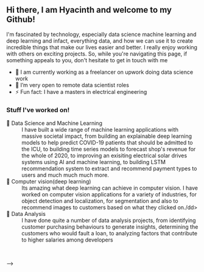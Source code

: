 ## Hi there,  I am Hyacinth and welcome to my Github! 


 I'm fascinated by technology, especially  data science machine learning and deep learning and infact, everything data,
and how we can use it to create incredible things that make our lives
easier and better. I really enjoy working with others on exciting projects.
So, while you're navigating this page, if something appeals to you,
don't hesitate to get in touch with me

- 🔭 I am currently working as a freelancer on upwork doing data science work
- 🌱 I’m very open to remote data scientist roles
- ⚡ Fun fact: I have a masters in electrical engineering

### Stuff I've worked on!
<dl>
  <dt>🔭 Data Science and Machine Learning </dt>
  <dd>I have built a wide range of machine learning applications with massive societal impact, from building an explainable deep learning models to help predict COVID-19 patients that should be admitted to the ICU,  to building time series models to forecast shop's revenue for the whole of 2020, to improving an exisiting electrical solar drives systems using AI and machine learning, to building LSTM recommendation system to extract and recommend payment types to users and much much much more.</dd>
  <dt>🌱 Computer vision(deep learning)</dt>
  <dd>Its amazing what deep learning can achieve in computer vision. I have worked on computer vision applications for a variety of industries, for object detection and localization, for segmentation and also to recommend images to customers based on what they clicked on./dd>
  <dt>👯 Data Analysis</dt>
  <dd> I have done quite a number of data analysis projects, from identifying customer purchasing behaviours to generate insights,
  determining the customers who would fault a loan, to analyzing factors that contribute to higher salaries among developers</dd>
</dl>



<br />

-->
